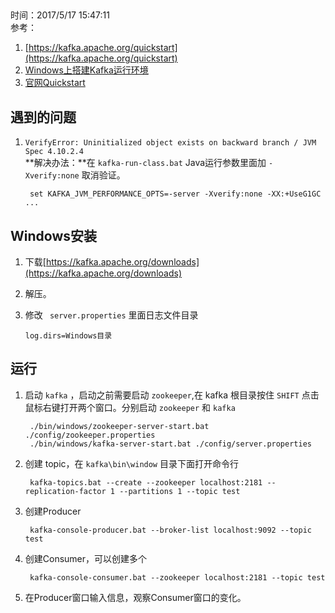 ##  
时间：2017/5/17 15:47:11  
参考：  

1. [https://kafka.apache.org/quickstart](https://kafka.apache.org/quickstart) 
2. [Windows上搭建Kafka运行环境](http://www.cnblogs.com/alvingofast/p/kafka_deployment_on_windows.html)
3. [官网Quickstart](https://kafka.apache.org/quickstart)

## 遇到的问题

1. `VerifyError: Uninitialized object exists on backward branch / JVM Spec 4.10.2.4`  
**解决办法：**在 `kafka-run-class.bat` Java运行参数里面加 `-Xverify:none` 取消验证。

		set KAFKA_JVM_PERFORMANCE_OPTS=-server -Xverify:none -XX:+UseG1GC ...
## Windows安装
1. 下载[https://kafka.apache.org/downloads](https://kafka.apache.org/downloads)
2. 解压。
3. 修改 ` server.properties` 里面日志文件目录

	   log.dirs=Windows目录
## 运行

1. 启动 `kafka` ，启动之前需要启动 `zookeeper`,在 kafka 根目录按住 `SHIFT` 点击鼠标右键打开两个窗口。分别启动 `zookeeper` 和 `kafka` 

		./bin/windows/zookeeper-server-start.bat ./config/zookeeper.properties
		./bin/windows/kafka-server-start.bat ./config/server.properties
2. 创建 topic，在 `kafka\bin\window` 目录下面打开命令行

		kafka-topics.bat --create --zookeeper localhost:2181 --replication-factor 1 --partitions 1 --topic test
3. 创建Producer

		kafka-console-producer.bat --broker-list localhost:9092 --topic test
4. 创建Consumer，可以创建多个

		kafka-console-consumer.bat --zookeeper localhost:2181 --topic test
5. 在Producer窗口输入信息，观察Consumer窗口的变化。
